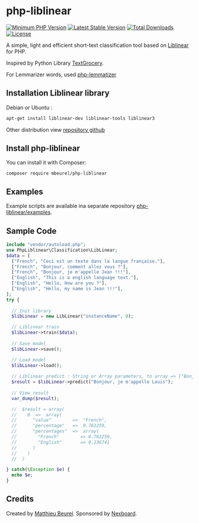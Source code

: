 # php-liblinear

[![Minimum PHP Version](https://img.shields.io/badge/php-%3E%3D%207.2-8892BF.svg)](https://php.net/)
[![Latest Stable Version](https://img.shields.io/packagist/v/mbeurel/php-liblinear.svg)](https://packagist.org/packages/mbeurel/php-liblinear)
[![Total Downloads](https://poser.pugx.org/mbeurel/php-liblinear/downloads.svg)](https://packagist.org/packages/mbeurel/php-liblinear)
[![License](https://poser.pugx.org/mbeurel/php-liblinear/license.svg)](https://packagist.org/packages/mbeurel/php-liblinear)

A simple, light and efficient short-text classification tool based on [Liblinear](https://www.csie.ntu.edu.tw/~cjlin/liblinear/) for PHP.

Inspired by Python Library [TextGrocery](https://github.com/2shou/TextGrocery).

For Lemmarizer words, used [php-lemmatizer](https://github.com/mbeurel/php-lemmatizer)

## Installation Liblinear library

Debian or Ubuntu :

```bash
apt-get install liblinear-dev liblinear-tools liblinear3
```

Other distribution view [repository github](https://github.com/cjlin1/liblinear)

## Install php-liblinear

You can install it with Composer:

```
composer require mbeurel/php-liblinear
```

## Examples

Example scripts are available ina separate repository [php-liblinear/examples](https://github.com/mbeurel/php-liblinear/tree/master/exemple).

## Sample Code
```php
include "vendor/autoload.php";
use PhpLiblinear\Classification\LibLinear;
$data = [
  ["French", "Ceci est un texte dans la langue française."],
  ["French", "Bonjour, comment allez vous ?"],
  ["French", "Bonjour, je m'appelle Jean !!!"],
  ["English", "This is a english language text."],
  ["English", "Hello, How are you ?"],
  ["English", "Hello, my name is Jean !!!"],
];
try {
  
  // Init library
  $libLinear = new LibLinear("instanceName", 0);

  // Liblinear train
  $libLinear->train($data);
  
  // Save model
  $libLinear->save();

  // Load model
  $libLinear->load();
  
  // Liblinear predict : String or Array parameters, to array => ["Bonjour, je m'appelle Louis", "Comment allez vous ?"]
  $result = $libLinear->predict("Bonjour, je m'appelle Louis");
  
  // View result
  var_dump($result);

  //  $result = array(
  //    0  =>  array(
  //      "value"        =>  "French",
  //      "percentage"   =>  0.763259,
  //      "percentages"  =>  array(
  //        "French"        => 0.763259,
  //        "English"       => 0.236741
  //      )
  //    )
  //  )

} catch(\Exception $e) {
  echo $e;
}
```

## Credits

Created by [Matthieu Beurel](https://www.mbeurel.com). Sponsored by [Nexboard](https://www.nexboard.fr).